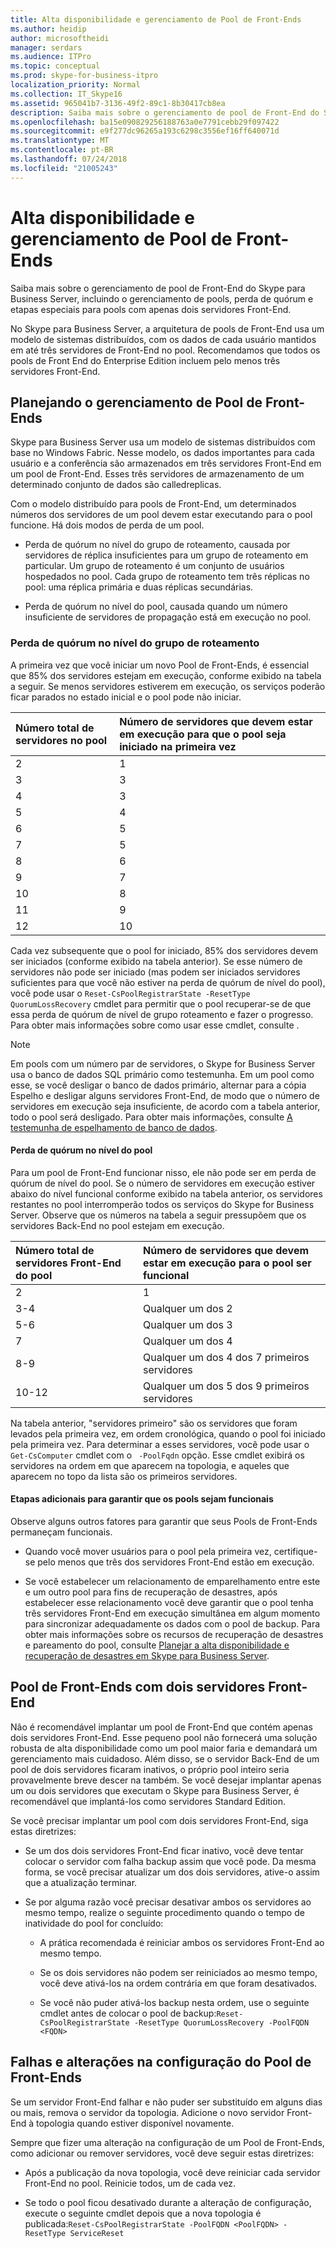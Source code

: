 ```yaml
---
title: Alta disponibilidade e gerenciamento de Pool de Front-Ends
ms.author: heidip
author: microsoftheidi
manager: serdars
ms.audience: ITPro
ms.topic: conceptual
ms.prod: skype-for-business-itpro
localization_priority: Normal
ms.collection: IT_Skype16
ms.assetid: 965041b7-3136-49f2-89c1-8b30417cb8ea
description: Saiba mais sobre o gerenciamento de pool de Front-End do Skype para Business Server, incluindo o gerenciamento de pools, perda de quórum e etapas especiais para pools com apenas dois servidores Front-End.
ms.openlocfilehash: ba15e090829256188763a0e7791cebb29f097422
ms.sourcegitcommit: e9f277dc96265a193c6298c3556ef16ff640071d
ms.translationtype: MT
ms.contentlocale: pt-BR
ms.lasthandoff: 07/24/2018
ms.locfileid: "21005243"
---
```

# <a name="front-end-pool-high-availability-and-management"></a>Alta disponibilidade e gerenciamento de Pool de Front-Ends
 
Saiba mais sobre o gerenciamento de pool de Front-End do Skype para Business Server, incluindo o gerenciamento de pools, perda de quórum e etapas especiais para pools com apenas dois servidores Front-End.
  
No Skype para Business Server, a arquitetura de pools de Front-End usa um modelo de sistemas distribuídos, com os dados de cada usuário mantidos em até três servidores de Front-End no pool. Recomendamos que todos os pools de Front End do Enterprise Edition incluem pelo menos três servidores Front-End. 
  
## <a name="planning-for-the-management-of-front-end-pools"></a>Planejando o gerenciamento de Pool de Front-Ends

 Skype para Business Server usa um modelo de sistemas distribuídos com base no Windows Fabric. Nesse modelo, os dados importantes para cada usuário e a conferência são armazenados em três servidores Front-End em um pool de Front-End. Esses três servidores de armazenamento de um determinado conjunto de dados são calledreplicas.
  
Com o modelo distribuído para pools de Front-End, um determinados números dos servidores de um pool devem estar executando para o pool funcione. Há dois modos de perda de um pool.
  
- Perda de quórum no nível do grupo de roteamento, causada por servidores de réplica insuficientes para um grupo de roteamento em particular. Um grupo de roteamento é um conjunto de usuários hospedados no pool. Cada grupo de roteamento tem três réplicas no pool: uma réplica primária e duas réplicas secundárias.
    
- Perda de quórum no nível do pool, causada quando um número insuficiente de servidores de propagação está em execução no pool. 
    
### <a name="routing-group-level-quorum-loss"></a>Perda de quórum no nível do grupo de roteamento

A primeira vez que você iniciar um novo Pool de Front-Ends, é essencial que 85% dos servidores estejam em execução, conforme exibido na tabela a seguir. Se menos servidores estiverem em execução, os serviços poderão ficar parados no estado inicial e o pool pode não iniciar.
  
|Número total de servidores no pool  <br/> |Número de servidores que devem estar em execução para que o pool seja iniciado na primeira vez  <br/> |
|:-----|:-----|
|2  <br/> |1  <br/> |
|3  <br/> |3  <br/> |
|4  <br/> |3  <br/> |
|5  <br/> |4  <br/> |
|6  <br/> |5  <br/> |
|7  <br/> |5  <br/> |
|8  <br/> |6  <br/> |
|9  <br/> |7  <br/> |
|10  <br/> |8  <br/> |
|11  <br/> |9  <br/> |
|12  <br/> |10  <br/> |
   
Cada vez subsequente que o pool for iniciado, 85% dos servidores devem ser iniciados (conforme exibido na tabela anterior). Se esse número de servidores não pode ser iniciado (mas podem ser iniciados servidores suficientes para que você não estiver na perda de quórum de nível do pool), você pode usar o `Reset-CsPoolRegistrarState -ResetType QuorumLossRecovery` cmdlet para permitir que o pool recuperar-se de que essa perda de quórum de nível de grupo roteamento e fazer o progresso. Para obter mais informações sobre como usar esse cmdlet, consulte <link Reset-CsPoolRegistrarState>.
  
> [!NOTE]
> Em pools com um número par de servidores, o Skype for Business Server usa o banco de dados SQL primário como testemunha. Em um pool como esse, se você desligar o banco de dados primário, alternar para a cópia Espelho e desligar alguns servidores Front-End, de modo que o número de servidores em execução seja insuficiente, de acordo com a tabela anterior, todo o pool será desligado. Para obter mais informações, consulte [A testemunha de espelhamento de banco de dados](https://go.microsoft.com/fwlink/?LinkId=393672). 
  
#### <a name="pool-level-quorum-loss"></a>Perda de quórum no nível do pool

Para um pool de Front-End funcionar nisso, ele não pode ser em perda de quórum de nível do pool. Se o número de servidores em execução estiver abaixo do nível funcional conforme exibido na tabela anterior, os servidores restantes no pool interromperão todos os serviços do Skype for Business Server. Observe que os números na tabela a seguir pressupõem que os servidores Back-End no pool estejam em execução.
  
|Número total de servidores Front-End do pool  <br/> |Número de servidores que devem estar em execução para o pool ser funcional  <br/> |
|:-----|:-----|
|2  <br/> |1  <br/> |
|3-4  <br/> |Qualquer um dos 2  <br/> |
|5-6  <br/> |Qualquer um dos 3  <br/> |
|7  <br/> |Qualquer um dos 4  <br/> |
|8-9  <br/> |Qualquer um dos 4 dos 7 primeiros servidores  <br/> |
|10-12  <br/> |Qualquer um dos 5 dos 9 primeiros servidores  <br/> |
   
Na tabela anterior, "servidores primeiro" são os servidores que foram levados pela primeira vez, em ordem cronológica, quando o pool foi iniciado pela primeira vez. Para determinar a esses servidores, você pode usar o `Get-CsComputer` cmdlet com o ` -PoolFqdn` opção. Esse cmdlet exibirá os servidores na ordem em que aparecem na topologia, e aqueles que aparecem no topo da lista são os primeiros servidores.
  
#### <a name="additional-steps-to-ensure-pools-are-functional"></a>Etapas adicionais para garantir que os pools sejam funcionais

Observe alguns outros fatores para garantir que seus Pools de Front-Ends permaneçam funcionais.
  
- Quando você mover usuários para o pool pela primeira vez, certifique-se pelo menos que três dos servidores Front-End estão em execução.
    
- Se você estabelecer um relacionamento de emparelhamento entre este e um outro pool para fins de recuperação de desastres, após estabelecer esse relacionamento você deve garantir que o pool tenha três servidores Front-End em execução simultânea em algum momento para sincronizar adequadamente os dados com o pool de backup. Para obter mais informações sobre os recursos de recuperação de desastres e pareamento do pool, consulte [Planejar a alta disponibilidade e recuperação de desastres em Skype para Business Server](high-availability-and-disaster-recovery.md). 
    
## <a name="front-end-pool-with-two-front-end-servers"></a>Pool de Front-Ends com dois servidores Front-End

Não é recomendável implantar um pool de Front-End que contém apenas dois servidores Front-End. Esse pequeno pool não fornecerá uma solução robusta de alta disponibilidade como um pool maior faria e demandará um gerenciamento mais cuidadoso. Além disso, se o servidor Back-End de um pool de dois servidores ficaram inativos, o próprio pool inteiro seria provavelmente breve descer na também. Se você desejar implantar apenas um ou dois servidores que executam o Skype para Business Server, é recomendável que implantá-los como servidores Standard Edition.
  
Se você precisar implantar um pool com dois servidores Front-End, siga estas diretrizes:
  
- Se um dos dois servidores Front-End ficar inativo, você deve tentar colocar o servidor com falha backup assim que você pode. Da mesma forma, se você precisar atualizar um dos dois servidores, ative-o assim que a atualização terminar.
    
- Se por alguma razão você precisar desativar ambos os servidores ao mesmo tempo, realize o seguinte procedimento quando o tempo de inatividade do pool for concluído:
    
  - A prática recomendada é reiniciar ambos os servidores Front-End ao mesmo tempo. 
    
  - Se os dois servidores não podem ser reiniciados ao mesmo tempo, você deve ativá-los na ordem contrária em que foram desativados.
    
  - Se você não puder ativá-los backup nesta ordem, use o seguinte cmdlet antes de colocar o pool de backup:`Reset-CsPoolRegistrarState -ResetType QuorumLossRecovery -PoolFQDN <FQDN>`
    
## <a name="front-end-pool-configuration-failures-and-changes"></a>Falhas e alterações na configuração do Pool de Front-Ends

Se um servidor Front-End falhar e não puder ser substituído em alguns dias ou mais, remova o servidor da topologia. Adicione o novo servidor Front-End à topologia quando estiver disponível novamente.
  
Sempre que fizer uma alteração na configuração de um Pool de Front-Ends, como adicionar ou remover servidores, você deve seguir estas diretrizes:
  
- Após a publicação da nova topologia, você deve reiniciar cada servidor Front-End no pool. Reinicie todos, um de cada vez.
    
- Se todo o pool ficou desativado durante a alteração de configuração, execute o seguinte cmdlet depois que a nova topologia é publicada:`Reset-CsPoolRegistrarState -PoolFQDN <PoolFQDN> -ResetType ServiceReset`
    

